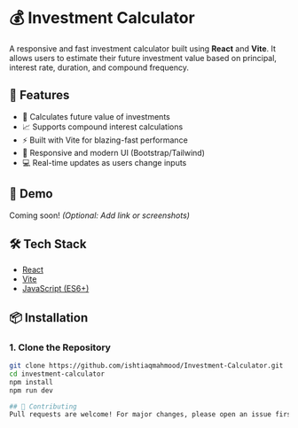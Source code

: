 # 💰 Investment Calculator

A responsive and fast investment calculator built using **React** and **Vite**. It allows users to estimate their future investment value based on principal, interest rate, duration, and compound frequency.

## 🚀 Features

- 🔢 Calculates future value of investments
- 📈 Supports compound interest calculations
- ⚡️ Built with Vite for blazing-fast performance
- 🎨 Responsive and modern UI (Bootstrap/Tailwind)
- 💻 Real-time updates as users change inputs

## 📸 Demo

Coming soon! *(Optional: Add link or screenshots)*

## 🛠️ Tech Stack

- [React](https://reactjs.org/)
- [Vite](https://vitejs.dev/)
- [JavaScript (ES6+)](https://developer.mozilla.org/en-US/docs/Web/JavaScript)
## 📦 Installation

### 1. Clone the Repository

```bash
git clone https://github.com/ishtiaqmahmood/Investment-Calculator.git
cd investment-calculator
npm install
npm run dev

## 💬 Contributing
Pull requests are welcome! For major changes, please open an issue first to discuss what you would like to change.

